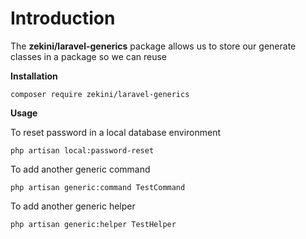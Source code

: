 
# Introduction

  

The **zekini/laravel-generics** package allows us to store our generate classes in a package so we can reuse

  

**Installation**

    composer require zekini/laravel-generics



**Usage**

To reset password in a local database environment


    php artisan local:password-reset


To add another generic command

    php artisan generic:command TestCommand

To add another generic helper

    php artisan generic:helper TestHelper
